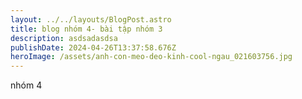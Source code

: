 ```yaml
---
layout: ../../layouts/BlogPost.astro
title: blog nhóm 4- bài tập nhóm 3
description: asdsadasdsa
publishDate: 2024-04-26T13:37:58.676Z
heroImage: /assets/anh-con-meo-deo-kinh-cool-ngau_021603756.jpg
---
```

n﻿hóm 4